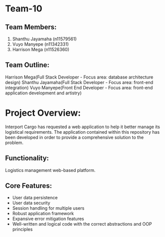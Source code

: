 # Team-10

## Team Members:
1. Shanthu Jayamaha (n11579561)
2. Vuyo Manyepe (n11342331)
3. Harrison Mega (n11526360)



## Team Outline:
Harrison Mega(Full Stack Developer - Focus area: database architecture design)
Shanthu Jayamaha(Full Stack Developer - Focus area: front-end integration)
Vuyo Manyepe(Front End Developer - Focus area: front-end application development and artistry)
   

# Project Overview:
Interport Cargo has requested a web application to help it better manage its logistical requirements. The application contained within this repository has been developed in order to provide a comprehensive solution to the problem.

## Functionality:
Logistics management web-based platform.

## Core Features:
- User data persistence
- User data security
- Session handling for multiple users
- Robust application framework
- Expansive error mitigation features
- Well-written and logical code with the correct abstractions and OOP principles
